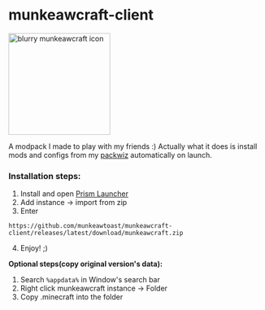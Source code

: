 # munkeawcraft-client
<img src="https://github.com/munkeawtoast/munkeawtoast/blob/main/pixelated-mapraw.png?raw=true" alt="blurry munkeawcraft icon" width="200"/>

A modpack I made to play with my friends :)
Actually what it does is install mods and configs from my [packwiz](http://packwiz.infra.link) automatically on launch.


### Installation steps:
1. Install and open [Prism Launcher](https://prismlauncher.org/download)
2. Add instance -> import from zip
3. Enter
```
https://github.com/munkeawtoast/munkeawcraft-client/releases/latest/download/munkeawcraft.zip
```
4. Enjoy! ;)

**Optional steps(copy original version's data):**
1. Search `%appdata%` in Window's search bar
2. Right click munkeawcraft instance -> Folder
3. Copy .minecraft into the folder
